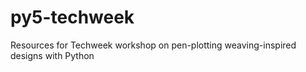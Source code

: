 # py5-techweek
Resources for Techweek workshop on pen-plotting weaving-inspired designs with Python
